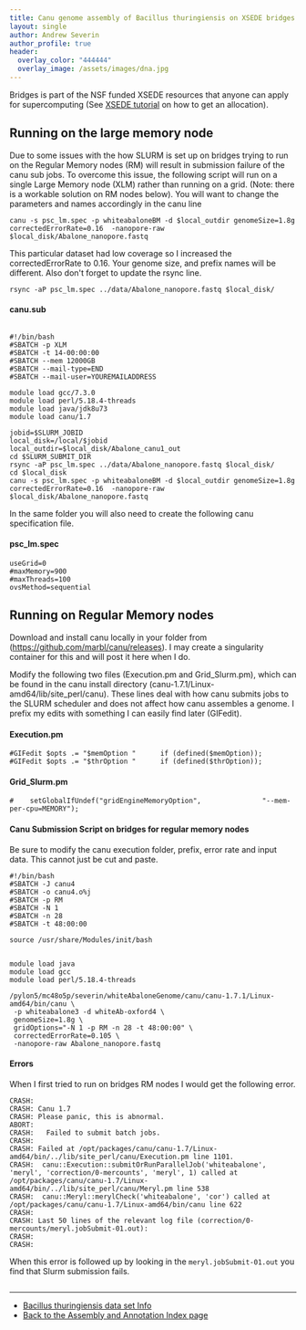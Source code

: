 ```yaml
---
title: Canu genome assembly of Bacillus thuringiensis on XSEDE bridges
layout: single
author: Andrew Severin
author_profile: true
header:
  overlay_color: "444444"
  overlay_image: /assets/images/dna.jpg
---
```



  Bridges is part of the NSF funded XSEDE resources that anyone can apply for supercomputing (See [XSEDE tutorial](../../../Appendix/HPC/xsede/xsede.md) on how to get an allocation).


## Running on the large memory node

Due to some issues with the how SLURM is set up on bridges trying to run on the Regular Memory nodes (RM) will result in submission failure of the canu sub jobs. To overcome this issue, the following script will run on a single Large Memory node (XLM) rather than running on a grid. (Note: there is a workable solution on RM nodes below).  You will want to change the parameters and names accordingly in the canu line

```canu -s psc_lm.spec -p whiteabaloneBM -d $local_outdir genomeSize=1.8g correctedErrorRate=0.16  -nanopore-raw $local_disk/Abalone_nanopore.fastq```

This particular dataset had low coverage so I increased the correctedErrorRate to 0.16.  Your genome size, and prefix names will be different.  Also don't forget to update the rsync line.

```rsync -aP psc_lm.spec ../data/Abalone_nanopore.fastq $local_disk/```

#### canu.sub

```

#!/bin/bash
#SBATCH -p XLM
#SBATCH -t 14-00:00:00
#SBATCH --mem 12000GB
#SBATCH --mail-type=END
#SBATCH --mail-user=YOUREMAILADDRESS

module load gcc/7.3.0
module load perl/5.18.4-threads
module load java/jdk8u73
module load canu/1.7

jobid=$SLURM_JOBID
local_disk=/local/$jobid
local_outdir=$local_disk/Abalone_canu1_out
cd $SLURM_SUBMIT_DIR
rsync -aP psc_lm.spec ../data/Abalone_nanopore.fastq $local_disk/
cd $local_disk
canu -s psc_lm.spec -p whiteabaloneBM -d $local_outdir genomeSize=1.8g correctedErrorRate=0.16  -nanopore-raw $local_disk/Abalone_nanopore.fastq
```

In the same folder you will also need to create the following canu specification file.


#### psc_lm.spec

```
useGrid=0
#maxMemory=900
#maxThreads=100
ovsMethod=sequential
```


## Running on Regular Memory nodes

Download and install canu locally in your folder from (https://github.com/marbl/canu/releases).  I may create a singularity container for this and will post it here when I do.

Modify the following two files (Execution.pm and Grid_Slurm.pm), which can be found in the canu install directory (canu-1.7.1/Linux-amd64/lib/site_perl/canu).  These lines deal with how canu submits jobs to the SLURM scheduler and does not affect how canu assembles a genome.  I prefix my edits with something I can easily find later (GIFedit).

#### Execution.pm

```
#GIFedit $opts .= "$memOption "      if (defined($memOption));
#GIFedit $opts .= "$thrOption "      if (defined($thrOption));
```

#### Grid_Slurm.pm

```
#    setGlobalIfUndef("gridEngineMemoryOption",               "--mem-per-cpu=MEMORY");
```

#### Canu Submission Script on bridges for regular memory nodes

Be sure to modify the canu execution folder, prefix, error rate and input data.  This cannot just be cut and paste.

```
#!/bin/bash
#SBATCH -J canu4
#SBATCH -o canu4.o%j
#SBATCH -p RM
#SBATCH -N 1
#SBATCH -n 28
#SBATCH -t 48:00:00

source /usr/share/Modules/init/bash


module load java
module load gcc
module load perl/5.18.4-threads

/pylon5/mc48o5p/severin/whiteAbaloneGenome/canu/canu-1.7.1/Linux-amd64/bin/canu \
 -p whiteabalone3 -d whiteAb-oxford4 \
 genomeSize=1.8g \
 gridOptions="-N 1 -p RM -n 28 -t 48:00:00" \
 correctedErrorRate=0.105 \
 -nanopore-raw Abalone_nanopore.fastq
```

#### Errors

When I first tried to run on bridges RM nodes I would get the following error.

```
CRASH:
CRASH: Canu 1.7
CRASH: Please panic, this is abnormal.
ABORT:
CRASH:   Failed to submit batch jobs.
CRASH:
CRASH: Failed at /opt/packages/canu/canu-1.7/Linux-amd64/bin/../lib/site_perl/canu/Execution.pm line 1101.
CRASH:  canu::Execution::submitOrRunParallelJob('whiteabalone', 'meryl', 'correction/0-mercounts', 'meryl', 1) called at /opt/packages/canu/canu-1.7/Linux-
amd64/bin/../lib/site_perl/canu/Meryl.pm line 538
CRASH:  canu::Meryl::merylCheck('whiteabalone', 'cor') called at /opt/packages/canu/canu-1.7/Linux-amd64/bin/canu line 622
CRASH:
CRASH: Last 50 lines of the relevant log file (correction/0-mercounts/meryl.jobSubmit-01.out):
CRASH:
CRASH:
```

When this error is followed up by looking in the ```meryl.jobSubmit-01.out``` you find that Slurm submission fails.

```

```

---

* [Bacillus thuringiensis data set Info](BT_background.md)
* [Back to the Assembly and Annotation Index page](../../GenomeAnnotation/annotation_and_assembly_index.md)
